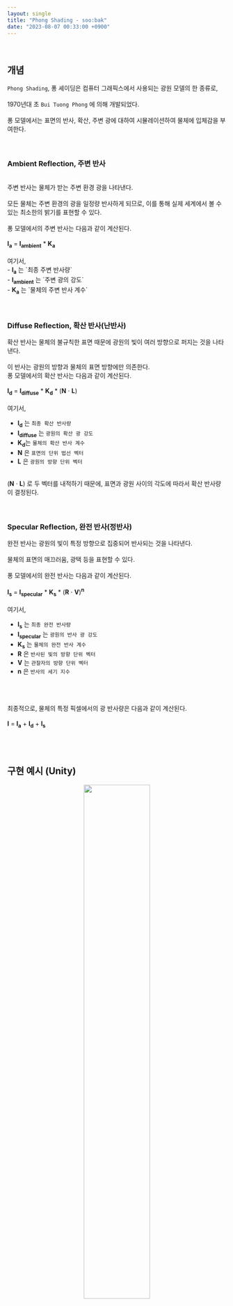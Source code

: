 ```yaml
---
layout: single
title: "Phong Shading - soo:bak"
date: "2023-08-07 00:33:00 +0900"
---
```

<br>

## 개념
`Phong Shading`, 퐁 셰이딩은 컴퓨터 그래픽스에서 사용되는 광원 모델의 한 종류로,<br>
<br>
1970년대 초 `Bui Tuong Phong` 에 의해 개발되었다.<br>
<br>
퐁 모델에서는 표면의 반사, 확산, 주변 광에 대하여 시뮬레이션하여 물체에 입체감을 부여한다. <br>
<br><br>

### Ambient Reflection, 주변 반사
<br>
주변 반사는 물체가 받는 주변 환경 광을 나타낸다.<br>
<br>
모든 물체는 주변 환경의 광을 일정량 반사하게 되므로, 이를 통해 실제 세계에서 볼 수 있는 최소한의 밝기를 표현할 수 있다.<br>
<br>
퐁 모델에서의 주변 반사는 다음과 같이 계산된다.<br>
<br>
<b>I<sub>a</sub></b> = <b>I<sub>ambient</sub></b> * <b>K<sub>a</sub></b> <br>
<br>
여기서,<br>
- <b>I<sub>a</sub></b> 는 `최종 주변 반사량`<br>
- <b>I<sub>ambient</sub></b> 는 `주변 광의 강도`<br>
- <b>K<sub>a</sub></b> 는 `물체의 주변 반사 계수`<br>
<br><br>

### Diffuse Reflection, 확산 반사(난반사)
확산 반사는 물체의 불규칙한 표면 때문에 광원의 빛이 여러 방향으로 퍼지는 것을 나타낸다.<br>
<br>
이 반사는 광원의 방향과 물체의 표면 방향에만 의존한다.
<br>
퐁 모델에서의 확산 반사는 다음과 같이 계산된다.<br>
<br>
<b>I<sub>d</sub></b> = <b>I<sub>diffuse</sub></b> * <b>K<sub>d</sub></b> * (<b>N</b> ⋅ <b>L</b>) <br>
<br>
여기서,<br>
- <b>I<sub>d</sub></b> 는 `최종 확산 반사량`<br>
- <b>I<sub>diffuse</sub></b> 는 `광원의 확산 광 강도`<br>
- <b>K<sub>d</sub></b>는 `물체의 확산 반사 계수`<br>
- <b>N</b> 은 `표면의 단위 법선 벡터`<br>
- <b>L</b> 은 `광원의 방향 단위 벡터`<br>
<br>
(<b>N</b> ⋅ <b>L</b>) 로 두 벡터를 내적하기 때문에, 표면과 광원 사이의 각도에 따라서 확산 반사량이 결정된다. <br>
<br><br>

### Specular Reflection, 완전 반사(정반사)
완전 반사는 광원의 빛이 특정 방향으로 집중되어 반사되는 것을 나타낸다.<br>
<br>
물체의 표면의 매끄러움, 광택 등을 표현할 수 있다. <br>
<br>
퐁 모델에서의 완전 반사는 다음과 같이 계산된다. <br>
<br>
<b>I<sub>s</sub></b> = <b>I<sub>specular</sub></b> * <b>K<sub>s</sub></b> * (<b>R</b> ⋅ <b>V</b>)<b><sup>n</sup></b> <br>
<br>
여기서,<br>
- <b>I<sub>s</sub></b> 는 `최종 완전 반사량`<br>
- <b>I<sub>specular</sub></b> 는 `광원의 반사 광 강도`<br>
- <b>K<sub>s</sub></b> 는 `물체의 완전 반사 계수` <br>
- <b>R</b> 은 `반사된 빛의 방향 단위 벡터`<br>
- <b>V</b> 는 `관찰자의 방향 단위 벡터`
- <b>n</b> 은 `반사의 세기 지수`<br>
<br><br>

<br>
최종적으로, 물체의 특정 픽셀에서의 광 반사량은 다음과 같이 계산된다. <br>
<br>
<b>I</b> = <b>I<sub>a</sub></b> + <b>I<sub>d</sub></b> + <b>I<sub>s</sub></b> <br>
<br><br><br>

## 구현 예시 (Unity)


  <p align="center">
    <img src="/assets/images/slide_res/PhongShading.gif" align="center" width="55%">
    <figcaption align="center">Phong Shading</figcaption>
  </p>

<br><br><br>

  ```csharp
using System.Collections;
using System.Collections.Generic;
using UnityEngine;
using UnityEngine.UI;

public class PhongShadingModel : MonoBehaviour
{
  public Light lightSource;

  public Color objectColor = Color.white;

  [Range(0, 1)]
  public float ambientIntensity = 1f;

  [Range(0, 1)]
  public float diffuseIntensity = 0f;

  [Range(0, 1)]
  public float specularIntensity = 0f;

  public float shininess = 10f;

  public Slider redSlider;

  public Slider greenSlider;

  public Slider blueSlider;

  public Slider ambientSlider;

  public Slider diffuseSlider;

  public Slider specularSlider;

  private Mesh mesh;

  private Vector3[] normals;

  private Color[] colors;

  private void Start() {
    mesh = GetComponent<MeshFilter>().mesh;
    normals = mesh.normals;
    colors = new Color[normals.Length];

    ambientSlider.onValueChanged.AddListener(UpdateAmbientIntensity);
    diffuseSlider.onValueChanged.AddListener(UpdateDiffuseIntensity);
    specularSlider.onValueChanged.AddListener(UpdateSpecularIntensity);
    redSlider.onValueChanged.AddListener(UpdateRedColor);
    greenSlider.onValueChanged.AddListener(UpdateGreenColor);
    blueSlider.onValueChanged.AddListener(UpdateBlueColor);

    ambientSlider.value = ambientIntensity;
    diffuseSlider.value = diffuseIntensity;
    specularSlider.value = specularIntensity;
    redSlider.value = objectColor.r;
    greenSlider.value = objectColor.g;
    blueSlider.value = objectColor.b;
  }

  private void Update() {
    CalculatePhongShading();
    mesh.colors = colors;
  }

  private void CalculatePhongShading() {
    for (int i = 0; i < normals.Length; i++) {
      Vector3 worldNormal = transform.TransformDirection(normals[i]);
      Vector3 toLight = (lightSource.transform.position - transform.position).normalized;
      Vector3 toCamera = (Camera.main.transform.position - transform.position).normalized;
      Vector3 reflected = Vector3.Reflect(-toLight, worldNormal);

      // Ambient
      Color ambient = objectColor * ambientIntensity;

      // Diffuse
      float diffuseFactor = Mathf.Max(Vector3.Dot(worldNormal, toLight), 0);
      Color diffuse = objectColor * lightSource.color * diffuseFactor * diffuseIntensity;

      // Specular
      float specFactor = Mathf.Pow(Mathf.Max(Vector3.Dot(reflected, toCamera), 0), shininess);
      Color specular = lightSource.color * specFactor * specularIntensity;

      colors[i] = new Color(
        Mathf.Clamp01(ambient.r + diffuse.r + specular.r),
        Mathf.Clamp01(ambient.g + diffuse.g + specular.g),
        Mathf.Clamp01(ambient.b + diffuse.b + specular.b)
      );
    }
  }

  private void UpdateAmbientIntensity(float value) {
    ambientIntensity = value;
  }

  private void UpdateDiffuseIntensity(float value) {
    diffuseIntensity = value;
  }

  private void UpdateSpecularIntensity(float value) {
    specularIntensity = value;
  }

  private void UpdateRedColor(float value) {
    objectColor.r = value;
  }

  private void UpdateGreenColor(float value) {
    objectColor.g = value;
  }

  private void UpdateBlueColor(float value) {
    objectColor.b = value;
  }
}
  ```
<br>
